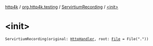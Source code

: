[http4k](../../index.md) / [org.http4k.testing](../index.md) / [ServirtiumRecording](index.md) / [&lt;init&gt;](./-init-.md)

# &lt;init&gt;

`ServirtiumRecording(original: `[`HttpHandler`](../../org.http4k.core/-http-handler.md)`, root: `[`File`](https://docs.oracle.com/javase/9/docs/api/java/io/File.html)` = File("."))`